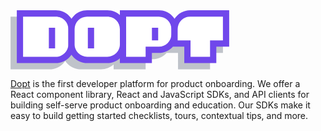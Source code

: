 <svg width="350" height="95" viewBox="0 0 556 151" fill="none" xmlns="http://www.w3.org/2000/svg">
<path opacity="0.25" fill-rule="evenodd" clip-rule="evenodd" d="M407.091 30.0909C404.84 32.3413 402.82 34.8111 401.061 37.4636C399.302 34.8111 397.283 32.3413 395.032 30.0909C390.599 25.6571 385.336 22.1401 379.543 19.7408C373.751 17.3415 367.542 16.1071 361.272 16.1077H262.054V28.2449C253.308 20.4286 241.989 16.1079 230.259 16.1077H178.784C166.122 16.1077 153.979 21.1376 145.025 30.0909C142.774 32.3413 140.755 34.8111 138.996 37.4636C137.237 34.8111 135.217 32.3413 132.966 30.0909C124.013 21.1376 111.869 16.1077 99.2068 16.1077H0V150.188H99.2181C105.488 150.188 111.697 148.953 117.49 146.553C123.282 144.152 128.545 140.634 132.978 136.199C135.231 133.951 137.251 131.481 139.007 128.826C140.763 131.481 142.783 133.951 145.036 136.199C149.469 140.634 154.731 144.152 160.524 146.553C166.317 148.953 172.526 150.188 178.796 150.188H230.271C242.001 150.188 253.319 145.867 262.066 138.051V150.188H343.506V124.468H361.284C367.554 124.469 373.762 123.234 379.555 120.835C385.347 118.436 390.61 114.919 395.043 110.485C395.657 109.871 396.251 109.245 396.827 108.605H425.879V150.188H507.319V108.605H540.063V16.1077H440.845C434.576 16.1072 428.368 17.3418 422.576 19.7411C416.785 22.1404 411.523 25.6573 407.091 30.0909Z" fill="#061533"/>
<path d="M115.138 8.14771H23.8799V126.308H115.138C125.69 126.307 135.811 122.116 143.275 114.657C150.734 107.193 154.925 97.0729 154.927 86.5207V47.9354C154.926 37.3847 150.735 27.2661 143.275 19.8051C139.58 16.1095 135.194 13.178 130.366 11.1778C125.538 9.17755 120.364 8.14798 115.138 8.14771Z" fill="white"/>
<path fill-rule="evenodd" clip-rule="evenodd" d="M15.9199 0.187988H115.138C127.8 0.187994 139.944 5.21794 148.898 14.1713C157.851 23.1246 162.881 35.268 162.881 47.9299V86.5208C162.881 99.1828 157.851 111.326 148.898 120.279C139.944 129.233 127.8 134.263 115.138 134.263H15.9199V0.187988ZM31.8344 16.1021V118.349H115.138C119.318 118.349 123.457 117.526 127.319 115.927C131.181 114.328 134.69 111.984 137.646 109.028C140.602 106.073 142.946 102.564 144.545 98.7017C146.145 94.8398 146.967 90.7007 146.967 86.5208V47.9356C146.965 39.4944 143.613 31.399 137.646 25.428C134.69 22.4726 131.181 20.1283 127.319 18.5291C123.457 16.9299 119.318 16.1072 115.138 16.1077L31.8344 16.1021Z" fill="#7047EB"/>
<path fill-rule="evenodd" clip-rule="evenodd" d="M97.3835 97.004V44.5032H113.298V97.004H97.3835Z" fill="#7047EB"/>
<path d="M377.209 8.14771H285.946V126.308H351.472V100.589H377.209C387.76 100.588 397.879 96.3969 405.34 88.9369C412.801 81.4759 416.992 71.3574 416.992 60.8066V47.9354C416.992 37.3847 412.801 27.2661 405.34 19.8051C401.647 16.1092 397.262 13.1775 392.435 11.1772C387.608 9.17695 382.434 8.1475 377.209 8.14771Z" fill="white"/>
<path fill-rule="evenodd" clip-rule="evenodd" d="M277.991 0.187988H377.209C389.872 0.187994 402.015 5.21794 410.969 14.1713C419.923 23.1246 424.953 35.268 424.953 47.9299V60.8068C424.953 73.4687 419.923 85.612 410.969 94.5653C402.015 103.519 389.872 108.549 377.209 108.549H359.426V134.263H277.991V0.187988ZM293.906 16.1021V118.349H343.512V92.6347H377.209C385.651 92.6332 393.746 89.2809 399.718 83.3144C405.684 77.3433 409.037 69.2479 409.038 60.8068V47.9356C409.037 39.4944 405.684 31.399 399.718 25.428C393.746 19.4614 385.651 16.1092 377.209 16.1077L293.906 16.1021Z" fill="#7047EB"/>
<path fill-rule="evenodd" clip-rule="evenodd" d="M359.489 76.6302V44.4862H375.409V76.6302H359.489Z" fill="#7047EB"/>
<path d="M246.196 8.14771H194.721C189.497 8.14676 184.323 9.17531 179.497 11.1746C174.67 13.1739 170.284 16.1046 166.59 19.7994C162.895 23.493 159.965 27.8785 157.965 32.7052C155.966 37.532 154.937 42.7054 154.938 47.9298V86.5207C154.938 91.7459 155.967 96.92 157.966 101.748C159.965 106.575 162.896 110.962 166.59 114.657C174.052 122.117 184.17 126.308 194.721 126.308H246.196C256.749 126.307 266.869 122.116 274.333 114.657C281.793 107.193 285.984 97.0729 285.985 86.5207V47.9354C285.985 37.3847 281.793 27.2661 274.333 19.8051C270.638 16.1096 266.252 13.178 261.424 11.1778C256.597 9.17756 251.422 8.14799 246.196 8.14771Z" fill="white"/>
<path fill-rule="evenodd" clip-rule="evenodd" d="M160.951 14.1713C169.904 5.21794 182.048 0.187994 194.71 0.187988H246.196C258.859 0.187994 271.002 5.21794 279.956 14.1713C288.91 23.1246 293.94 35.268 293.94 47.9299V86.5208C293.94 99.1828 288.91 111.326 279.956 120.279C271.002 129.233 258.859 134.263 246.196 134.263H194.721C182.059 134.263 169.916 129.233 160.962 120.279C152.008 111.326 146.978 99.1828 146.978 86.5208V47.9356C146.976 41.6658 148.209 35.4571 150.606 29.6638C153.004 23.8705 156.519 18.6061 160.951 14.1713ZM194.71 16.1021C186.269 16.1035 178.173 19.4557 172.202 25.4223C166.235 31.3934 162.883 39.4887 162.881 47.9299V86.5208C162.881 90.7007 163.704 94.8398 165.303 98.7017C166.902 102.564 169.247 106.073 172.202 109.028C178.173 114.995 186.269 118.347 194.71 118.349H246.196C254.638 118.349 262.734 114.996 268.705 109.028C271.66 106.073 274.004 102.564 275.604 98.7017C277.203 94.8398 278.026 90.7007 278.025 86.5208V47.9356C278.024 39.4944 274.671 31.399 268.705 25.428C265.749 22.4726 262.24 20.1283 258.378 18.5291C254.516 16.9299 250.376 16.1072 246.196 16.1077L194.71 16.1021Z" fill="#7047EB"/>
<path fill-rule="evenodd" clip-rule="evenodd" d="M212.471 44.5032V97.004H196.556V44.5032H212.471Z" fill="#7047EB"/>
<path d="M548.046 8.14771H456.771C451.546 8.14676 446.372 9.17531 441.546 11.1746C436.719 13.1739 432.333 16.1046 428.639 19.7994C424.944 23.4927 422.012 27.878 420.012 32.7048C418.011 37.5315 416.982 42.705 416.982 47.9298V84.7255H449.725V126.308H515.251V84.7255H547.995L548.046 8.14771Z" fill="white"/>
<path fill-rule="evenodd" clip-rule="evenodd" d="M423.022 14.1713C431.976 5.21794 444.12 0.187994 456.782 0.187988H556V92.6798H523.257V134.263H441.816V92.6798H409.073V47.9356C409.062 35.2765 414.08 23.1315 423.022 14.1713ZM456.782 16.1021C452.602 16.1016 448.463 16.9243 444.601 18.5235C440.739 20.1227 437.23 22.4669 434.274 25.4223C428.307 31.3934 424.955 39.4887 424.953 47.9299V76.7658H457.696V118.349H507.308V76.7658H540.052V16.1021H456.782Z" fill="#7047EB"/>
</svg>

[Dopt](https://www.dopt.com) is the first developer platform for product onboarding. We offer a React component library, React and JavaScript SDKs, and API clients for building self-serve product onboarding and education. Our SDKs make it easy to build getting started checklists, tours, contextual tips, and more.
